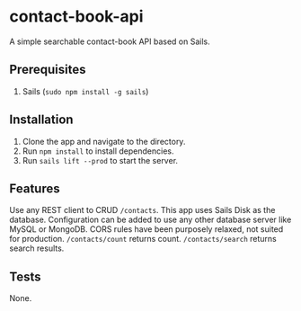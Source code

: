 # contact-book-api
A simple searchable contact-book API based on Sails.

## Prerequisites

1. Sails (`sudo npm install -g sails`)

## Installation

1. Clone the app and navigate to the directory.
2. Run `npm install` to install dependencies.
3. Run `sails lift --prod` to start the server.

## Features

Use any REST client to CRUD `/contacts`. This app uses Sails Disk as the database. Configuration can be added to use any other database server like MySQL or MongoDB. CORS rules have been purposely relaxed, not suited for production. `/contacts/count` returns count. `/contacts/search` returns search results.

## Tests

None.